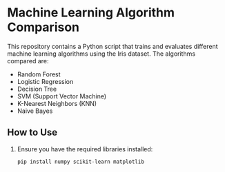 # Machine Learning Algorithm Comparison

This repository contains a Python script that trains and evaluates different machine learning algorithms using the Iris dataset. The algorithms compared are:

- Random Forest
- Logistic Regression
- Decision Tree
- SVM (Support Vector Machine)
- K-Nearest Neighbors (KNN)
- Naive Bayes

## How to Use

1. Ensure you have the required libraries installed:
   ```bash
   pip install numpy scikit-learn matplotlib
